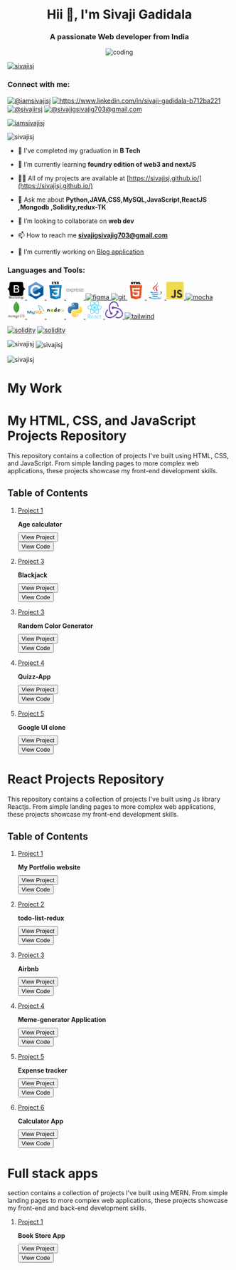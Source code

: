 <h1 align="center">Hii 👋, I'm Sivaji Gadidala</h1>
<h3 align="center">A passionate Web developer from India</h3>
<p align="center">
  <img alt="coding" width="500" src="https://miro.medium.com/max/1360/0*7Q3yvSIv_t0ioJ-Z.gif">
</p>

<p align="left"> <a href="https://github.com/ryo-ma/github-profile-trophy"><img src="https://github-profile-trophy.vercel.app/?username=sivajisj" alt="sivajisj" /></a> </p>
<h3 align="left">Connect with me:</h3>
<p align="left">
<a href="https://twitter.com/@iamsivajisj" target="blank"><img align="center" src="https://raw.githubusercontent.com/rahuldkjain/github-profile-readme-generator/master/src/images/icons/Social/twitter.svg" alt="@iamsivajisj" height="30" width="40" /></a>
<a href="https://linkedin.com/in/https://www.linkedin.com/in/sivaji-gadidala-b712ba221" target="blank"><img align="center" src="https://raw.githubusercontent.com/rahuldkjain/github-profile-readme-generator/master/src/images/icons/Social/linked-in-alt.svg" alt="https://www.linkedin.com/in/sivaji-gadidala-b712ba221" height="30" width="40" /></a>
<a href="https://instagram.com/@sivajiisj" target="blank"><img align="center" src="https://raw.githubusercontent.com/rahuldkjain/github-profile-readme-generator/master/src/images/icons/Social/instagram.svg" alt="@sivajirsj" height="30" width="40" /></a>
<a href="https://www.hackerearth.com/@sivajigsivajig703@gmail.com" target="blank"><img align="center" src="https://raw.githubusercontent.com/rahuldkjain/github-profile-readme-generator/master/src/images/icons/Social/hackerearth.svg" alt="@sivajigsivajig703@gmail.com" height="30" width="40" /></a>
</p>
<p align="left"> <a href="https://twitter.com/iamsivajisj" target="blank"><img src="https://img.shields.io/twitter/follow/@iamsivajisj?logo=twitter&style=for-the-badge" alt="iamsivajisj" /></a> </p>
<p align="left"> <img src="https://komarev.com/ghpvc/?username=sivajisj&label=Profile%20views&color=0e75b6&style=flat" alt="sivajisj" /> </p>



- 🔭 I've completed my graduation in  **B Tech**

- 🌱 I’m currently learning **foundry edition of web3 and nextJS**

- 👨‍💻 All of my projects are available at [https://sivajisj.github.io/](https://sivajisj.github.io/)

- 💬 Ask me about **Python,JAVA,CSS,MySQL,JavaScript,ReactJS ,Mongodb ,Solidity,redux-TK**
-  👯 I’m looking to collaborate on **web dev**
- 📫 How to reach me **sivajigsivajig703@gmail.com**
-  🔭 I’m currently working on [Blog application](nextJS)



<h3 align="left">Languages and Tools:</h3>
<p align="left"> <a href="https://getbootstrap.com" target="_blank" rel="noreferrer"> <img src="https://raw.githubusercontent.com/devicons/devicon/master/icons/bootstrap/bootstrap-plain-wordmark.svg" alt="bootstrap" width="40" height="40"/> </a> <a href="https://www.cprogramming.com/" target="_blank" rel="noreferrer"> <img src="https://raw.githubusercontent.com/devicons/devicon/master/icons/c/c-original.svg" alt="c" width="40" height="40"/> </a> <a href="https://www.w3schools.com/css/" target="_blank" rel="noreferrer"> <img src="https://raw.githubusercontent.com/devicons/devicon/master/icons/css3/css3-original-wordmark.svg" alt="css3" width="40" height="40"/> </a> <a href="https://expressjs.com" target="_blank" rel="noreferrer"> <img src="https://raw.githubusercontent.com/devicons/devicon/master/icons/express/express-original-wordmark.svg" alt="express" width="40" height="40"/> </a> <a href="https://www.figma.com/" target="_blank" rel="noreferrer"> <img src="https://www.vectorlogo.zone/logos/figma/figma-icon.svg" alt="figma" width="40" height="40"/> </a> <a href="https://git-scm.com/" target="_blank" rel="noreferrer"> <img src="https://www.vectorlogo.zone/logos/git-scm/git-scm-icon.svg" alt="git" width="40" height="40"/> </a> <a href="https://www.w3.org/html/" target="_blank" rel="noreferrer"> <img src="https://raw.githubusercontent.com/devicons/devicon/master/icons/html5/html5-original-wordmark.svg" alt="html5" width="40" height="40"/> </a> <a href="https://www.java.com" target="_blank" rel="noreferrer"> <img src="https://raw.githubusercontent.com/devicons/devicon/master/icons/java/java-original.svg" alt="java" width="40" height="40"/> </a> <a href="https://developer.mozilla.org/en-US/docs/Web/JavaScript" target="_blank" rel="noreferrer"> <img src="https://raw.githubusercontent.com/devicons/devicon/master/icons/javascript/javascript-original.svg" alt="javascript" width="40" height="40"/> </a> <a href="https://mochajs.org" target="_blank" rel="noreferrer"> <img src="https://www.vectorlogo.zone/logos/mochajs/mochajs-icon.svg" alt="mocha" width="40" height="40"/> </a> <a href="https://www.mongodb.com/" target="_blank" rel="noreferrer"> <img src="https://raw.githubusercontent.com/devicons/devicon/master/icons/mongodb/mongodb-original-wordmark.svg" alt="mongodb" width="40" height="40"/> </a> <a href="https://www.mysql.com/" target="_blank" rel="noreferrer"> <img src="https://raw.githubusercontent.com/devicons/devicon/master/icons/mysql/mysql-original-wordmark.svg" alt="mysql" width="40" height="40"/> </a> <a href="https://nodejs.org" target="_blank" rel="noreferrer"> <img src="https://raw.githubusercontent.com/devicons/devicon/master/icons/nodejs/nodejs-original-wordmark.svg" alt="nodejs" width="40" height="40"/> </a> <a href="https://www.python.org" target="_blank" rel="noreferrer"> <img src="https://raw.githubusercontent.com/devicons/devicon/master/icons/python/python-original.svg" alt="python" width="40" height="40"/> </a> <a href="https://reactjs.org/" target="_blank" rel="noreferrer"> <img src="https://raw.githubusercontent.com/devicons/devicon/master/icons/react/react-original-wordmark.svg" alt="react" width="40" height="40"/> </a> <a href="https://redux.js.org" target="_blank" rel="noreferrer"> <img src="https://raw.githubusercontent.com/devicons/devicon/master/icons/redux/redux-original.svg" alt="redux" width="40" height="40"/> </a> <a href="https://tailwindcss.com/" target="_blank" rel="noreferrer"> <img src="https://www.vectorlogo.zone/logos/tailwindcss/tailwindcss-icon.svg" alt="tailwind" width="40" height="40"/> </a>

<a href="https://tailwindcss.com/" target="_blank" rel="noreferrer"> <img width="48" height="48" src="https://img.icons8.com/color/48/solidity.png" alt="solidity"/></a>
<a href="https://tailwindcss.com/" target="_blank" rel="noreferrer"> <img width="48" height="48" src="https://ccoingossip.com/wp-content/uploads/2020/08/truffle-logo.png" alt="solidity"/></a>
</p>


<p><img align="left" src="https://github-readme-stats.vercel.app/api/top-langs?username=sivajisj&show_icons=true&locale=en&layout=compact" alt="sivajisj" /></p>

<p>&nbsp;<img align="center" src="https://github-readme-stats.vercel.app/api?username=sivajisj&show_icons=true&locale=en" alt="sivajisj" /></p>

<p><img align="center" src="https://github-readme-streak-stats.herokuapp.com/?user=sivajisj&" alt="sivajisj" /></p>


# My Work 
# My HTML, CSS, and JavaScript Projects Repository

This repository contains a collection of projects I've built using HTML, CSS, and JavaScript. From simple landing pages to more complex web applications, these projects showcase my front-end development skills.

## Table of Contents

1. [Project 1](#project-1)

    <div style="font-weight: bold; margin-bottom: 10px;">Age calculator</div>
    <a href="https://age-calculatorr-app.netlify.app" style="text-decoration: none; color: #007BFF; margin-right: 10px;"><button>View Project</button></a> <br>
    <a href="https://github.com/sivajisj/AgeCalculator" style="text-decoration: none; color: #007BFF; margin-right: 10px;">
        <button>View Code</button></a>


2. [Project 3](#project-2)

    <div style="font-weight: bold; margin-bottom: 10px;">Blackjack</div>
    <a href="https://blackjack-game-hj.netlify.app" style="text-decoration: none; color: #007BFF; margin-right: 10px;"><button>View Project</button></a><br>
    <a href="https://github.com/sivajisj/webdev-projects-html-css-js/tree/main/blackJack" style="text-decoration: none; color: #007BFF; margin-right: 10px;"> <button>View Code</button></a></a>
    
3. [Project 3](#project-3)

    <div style="font-weight: bold; margin-bottom: 10px;">Random Color Generator</div>
    <a href="https://random-color-genr.netlify.app" style="text-decoration: none; color: #007BFF; margin-right: 10px;"><button>View Project</button></a><br>
    <a href="https://github.com/sivajisj/webdev-projects-html-css-js/tree/main/RandomColorGenerator" style="text-decoration: none; color: #007BFF; margin-right: 10px;"> <button>View Code</button></a></a>
    
4. [Project 4](#project-4)

    <div style="font-weight: bold; margin-bottom: 10px;">Quizz-App</div>
    <a href="https://sj-quizz-app.netlify.app" style="text-decoration: none; color: #007BFF; margin-right: 10px;"><button>View Project</button></a><br>
    <a href="https://github.com/sivajisj/Quiz-App" style="text-decoration: none; color: #007BFF; margin-right: 10px;"> <button>View Code</button></a></a>

    
5. [Project 5](#project-5)

    <div style="font-weight: bold; margin-bottom: 10px;">Google UI clone</div>
    <a href="https://google-signup-sj.netlify.app" style="text-decoration: none; color: #007BFF; margin-right: 10px;"><button>View Project</button></a><br>
    <a href="https://github.com/sivajisj/webdev-projects-html-css-js/tree/main/google%20UI" style="text-decoration: none; color: #007BFF; margin-right: 10px;"> <button>View Code</button></a></a>


# React Projects Repository

This repository contains a collection of projects I've built using Js library Reactjs. From simple landing pages to more complex web applications, these projects showcase my front-end development skills.

## Table of Contents


1. [Project 1](#project-1)

    <div style="font-weight: bold; margin-bottom: 10px;">My Portfolio website</div>
    <a href="https://sivaji-portfolio.netlify.app" style="text-decoration: none; color: #007BFF; margin-right: 10px;"><button>View Project</button></a> <br>
    <a href="https://github.com/sivajisj/react-portfolio-sj" style="text-decoration: none; color: #007BFF; margin-right: 10px;">
        <button>View Code</button></a>


2. [Project 2](#project-2)

    <div style="font-weight: bold; margin-bottom: 10px;">todo-list-redux</div>
    <a href="https://todo-list-reduxx.netlify.app" style="text-decoration: none; color: #007BFF; margin-right: 10px;"><button>View Project</button></a><br>
    <a href="https://github.com/sivajisj/todo-list-redux" style="text-decoration: none; color: #007BFF; margin-right: 10px;"> <button>View Code</button></a></a>
    
3. [Project 3](#project-3)

    <div style="font-weight: bold; margin-bottom: 10px;">Airbnb</div>
    <a href="https://airbnb-clone-sj.netlify.app" style="text-decoration: none; color: #007BFF; margin-right: 10px;"><button>View Project</button></a><br>
    <a href="https://github.com/sivajisj/clone-airbnb" style="text-decoration: none; color: #007BFF; margin-right: 10px;"> <button>View Code</button></a></a>
    
4. [Project 4](#project-4)

    <div style="font-weight: bold; margin-bottom: 10px;">Meme-generator  Application</div>
    <a href="https://meme-generator-react-sj.netlify.app" style="text-decoration: none; color: #007BFF; margin-right: 10px;"><button>View Project</button></a><br>
    <a href="https://github.com/sivajisj/meme-generator-react" style="text-decoration: none; color: #007BFF; margin-right: 10px;"> <button>View Code</button></a></a>
    
5. [Project 5](#project-5)

    <div style="font-weight: bold; margin-bottom: 10px;">Expense tracker</div>
    <a href="https://expense-tracker-sjj.netlify.app" style="text-decoration: none; color: #007BFF; margin-right: 10px;"><button>View Project</button></a><br>
    <a href="#" style="text-decoration: none; color: #007BFF; margin-right: 10px;"> <button>View Code</button></a></a>
    
6. [Project 6](#project-6)

    <div style="font-weight: bold; margin-bottom: 10px;">Calculator App</div>
    <a href="https://calculator-app-sj.netlify.app" style="text-decoration: none; color: #007BFF; margin-right: 10px;"><button>View Project</button></a><br>
    <a href="https://github.com/sivajisj/calculator-react-main" style="text-decoration: none; color: #007BFF; margin-right: 10px;"> <button>View Code</button></a></a>


# Full stack apps

section contains a collection of projects I've built using MERN. From simple landing pages to more complex web applications, these projects showcase my front-end and back-end development skills.


1. [Project 1](#project-1)

    <div style="font-weight: bold; margin-bottom: 10px;">Book Store App</div>
    <a href="https://mern-bookstore-sj.netlify.app" style="text-decoration: none; color: #007BFF; margin-right: 10px;"><button>View Project</button></a><br>
    <a href="https://github.com/sivajisj/Book-Store-MERN" style="text-decoration: none; color: #007BFF; margin-right: 10px;"> <button>View Code</button></a></a>

